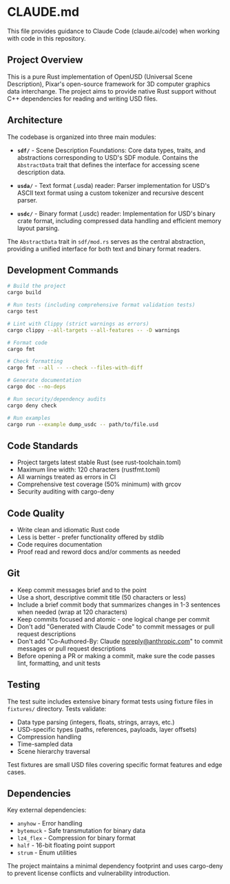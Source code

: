 # CLAUDE.md

This file provides guidance to Claude Code (claude.ai/code) when working with code in this repository.

## Project Overview

This is a pure Rust implementation of OpenUSD (Universal Scene Description), Pixar's open-source framework for 3D computer graphics data interchange. The project aims to provide native Rust support without C++ dependencies for reading and writing USD files.

## Architecture

The codebase is organized into three main modules:

- **`sdf/`** - Scene Description Foundations: Core data types, traits, and abstractions corresponding to USD's SDF module. Contains the `AbstractData` trait that defines the interface for accessing scene description data.

- **`usda/`** - Text format (.usda) reader: Parser implementation for USD's ASCII text format using a custom tokenizer and recursive descent parser.

- **`usdc/`** - Binary format (.usdc) reader: Implementation for USD's binary crate format, including compressed data handling and efficient memory layout parsing.

The `AbstractData` trait in `sdf/mod.rs` serves as the central abstraction, providing a unified interface for both text and binary format readers.

## Development Commands

```bash
# Build the project
cargo build

# Run tests (including comprehensive format validation tests)
cargo test

# Lint with Clippy (strict warnings as errors)
cargo clippy --all-targets --all-features -- -D warnings

# Format code
cargo fmt

# Check formatting
cargo fmt --all -- --check --files-with-diff

# Generate documentation
cargo doc --no-deps

# Run security/dependency audits
cargo deny check

# Run examples
cargo run --example dump_usdc -- path/to/file.usd
```

## Code Standards

- Project targets latest stable Rust (see rust-toolchain.toml)
- Maximum line width: 120 characters (rustfmt.toml)
- All warnings treated as errors in CI
- Comprehensive test coverage (50% minimum) with grcov
- Security auditing with cargo-deny

## Code Quality

- Write clean and idiomatic Rust code
- Less is better - prefer functionality offered by stdlib
- Code requires documentation
- Proof read and reword docs and/or comments as needed

## Git

- Keep commit messages brief and to the point
- Use a short, descriptive commit title (50 characters or less)
- Include a brief commit body that summarizes changes in 1-3 sentences when needed (wrap at 120 characters)
- Keep commits focused and atomic - one logical change per commit
- Don't add "Generated with Claude Code" to commit messages or pull request descriptions
- Don't add "Co-Authored-By: Claude noreply@anthropic.com" to commit messages or pull request descriptions
- Before opening a PR or making a commit, make sure the code passes lint, formatting, and unit tests

## Testing

The test suite includes extensive binary format tests using fixture files in `fixtures/` directory. Tests validate:
- Data type parsing (integers, floats, strings, arrays, etc.)
- USD-specific types (paths, references, payloads, layer offsets)
- Compression handling
- Time-sampled data
- Scene hierarchy traversal

Test fixtures are small USD files covering specific format features and edge cases.

## Dependencies

Key external dependencies:
- `anyhow` - Error handling
- `bytemuck` - Safe transmutation for binary data
- `lz4_flex` - Compression for binary format
- `half` - 16-bit floating point support
- `strum` - Enum utilities

The project maintains a minimal dependency footprint and uses cargo-deny to prevent license conflicts and vulnerability introduction.